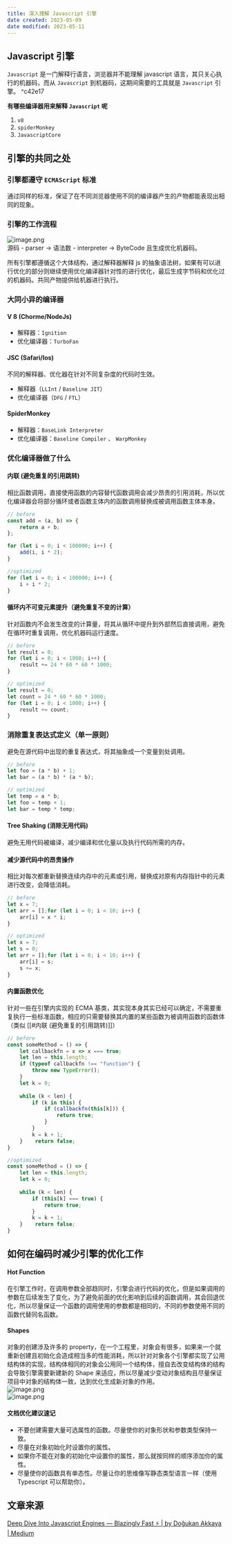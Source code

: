 ```yaml
---
title: 深入理解 Javascript 引擎
date created: 2023-05-09
date modified: 2023-05-11
---
```


## Javascript 引擎

`Javascript` 是一门解释行语言，浏览器并不能理解 javascript 语言，其只关心执行的机器码，而从 `Javascript` 到机器码，这期间需要的工具就是 `Javascript` 引擎。 ^c42e17

**有哪些编译器用来解释 `Javascript` 呢**

1. `v8`
2. `spiderMonkey`
3. `JavascriptCore`

## 引擎的共同之处

### 引擎都遵守 `ECMAScript` 标准

通过同样的标准，保证了在不同浏览器使用不同的编译器产生的产物都能表现出相同的现象。

### 引擎的工作流程

![image.png](https://raw.githubusercontent.com/jeasonnow/pics/main/202305091547035.png)  
源码 - parser -> 语法数 - interpreter -> ByteCode 且生成优化机器码。

所有引擎都遵循这个大体结构，通过解释器解释 js 的抽象语法树，如果有可以进行优化的部分则继续使用优化编译器针对性的进行优化，最后生成字节码和优化过的机器码。共同产物提供给机器进行执行。

### 大同小异的编译器

#### V 8 (Chorme/NodeJs)

- 解释器：`Ignition`
- 优化编译器：`TurboFan`

#### JSC (Safari/Ios)

不同的解释器、优化器在针对不同复杂度的代码时生效。

- 解释器（`LLInt` / `Baseline JIT`）
- 优化编译器（`DFG` / `FTL`）

#### SpiderMonkey

- 解释器：`BaseLink Interpreter`
- 优化编译器：`Baseline Compiler` 、 `WarpMonkey`

### 优化编译器做了什么

#### 内联 (避免重复的引用跳转)

相比函数调用，直接使用函数的内容替代函数调用会减少昂贵的引用消耗，所以优化编译器会将部分循环或者函数主体内的函数调用替换成被调用函数主体本身。

```javascript
// before
const add = (a, b) => {  
    return a + b;  
};

for (let i = 0; i < 100000; i++) {  
    add(i, i * 2);  
}

//optimized
for (let i = 0; i < 100000; i++) {  
    i + i * 2;
}
```

#### 循环内不可变元素提升（避免重复不变的计算）

针对函数内不会发生改变的计算量，将其从循环中提升到外部然后直接调用，避免在循环时重复调用，优化机器码运行速度。

```javascript
// before
let result = 0;
for (let i = 0; i < 1000; i++) {
	result += 24 * 60 * 60 * 1000; 
}

// optimized
let result = 0;
let count = 24 * 60 * 60 * 1000;
for (let i = 0; i < 1000; i++) {
	result += count; 
}

```

### 消除重复表达式定义（单一原则）

避免在源代码中出现的重复表达式，将其抽象成一个变量到处调用。

```javascript
// before
let foo = (a * b) + 1;
let bar = (a * b) * (a * b);

// optimized
let temp = a * b;
let foo = temp + 1;
let bar = temp * temp;
```

#### Tree Shaking (消除无用代码)

避免无用代码被编译，减少编译和优化量以及执行代码所需的内存。

#### 减少源代码中的昂贵操作

相比对每次都重新替换连续内存中的元素或引用，替换成对原有内存指针中的元素进行改变，会降低消耗。

```javascript
// before
let x = 7;  
let arr = [];for (let i = 0; i < 10; i++) {  
    arr[i] = x * i;  
}

// optimized
let x = 7;  
let s = 0;  
let arr = [];for (let i = 0; i < 10; i++) {  
    arr[i] = s;  
    s += x;  
}
```

#### 内置函数优化

针对一些在引擎内实现的 ECMA 基类，其实现本身其实已经可以确定，不需要重复执行一些标准函数，相应的只需要替换其内置的某些函数为被调用函数的函数体（类似 [[#内联 (避免重复的引用跳转)]]）

```javascript
// before
const someMethod = () => {  
    let callbackfn = x => x === true;  
    let len = this.length;  
    if (typeof callbackfn !== "function") {  
        throw new TypeError();  
    }  
    let k = 0;  
      
    while (k < len) {  
        if (k in this) {  
            if (callbackfn(this[k])) {  
                return true;  
            }  
        }  
        k = k + 1;  
    }    return false;  
}

//optimized
const someMethod = () => {  
    let len = this.length;  
    let k = 0;  
      
    while (k < len) {  
        if (this[k] === true) {  
            return true;  
        }  
        k = k + 1;  
    }    return false;  
}
```

## 如何在编码时减少引擎的优化工作

#### Hot Function

在引擎工作时，在调用参数全部趋同时，引擎会进行代码的优化，但是如果调用的参数在后续发生了变化，为了避免前面的优化影响到后续的函数调用，其会回退优化，所以尽量保证一个函数的调用使用的参数都是相同的，不同的参数使用不同的函数代替同名函数。

#### Shapes

对象的创建涉及许多的 property，在一个工程里，对象会有很多，如果来一个就重新创建且初始化会造成相当多的性能消耗，所以针对对象各个引擎都实现了公用结构体的实现，结构体相同的对象会公用同一个结构体，擅自去改变结构体的结构会导致引擎需要新建新的 Shape 来适应，所以尽量减少变动对象结构且尽量保证项目中对象的结构体一致，达到优化生成新对象的作用。  
![image.png](https://raw.githubusercontent.com/jeasonnow/pics/main/202305091731368.png)  
![image.png](https://raw.githubusercontent.com/jeasonnow/pics/main/202305091732698.png)

#### 文档优化建议速记

- 不要创建需要大量可选属性的函数。尽量使你的对象形状和参数类型保持一致。
- 尽量在对象初始化时设置你的属性。
- 如果你不能在对象的初始化中设置你的属性，那么就按同样的顺序添加你的属性。
- 尽量使你的函数具有单态性。尽量让你的思维像写静态类型语言一样（使用 Typescript 可以帮助你）。

## 文章来源

[Deep Dive Into Javascript Engines — Blazingly Fast ⚡️ | by Doğukan Akkaya | Medium](https://medium.com/@dogukanakkaya/deep-dive-into-javascript-engines-blazingly-fast-%EF%B8%8F-fc47069e97a4)
